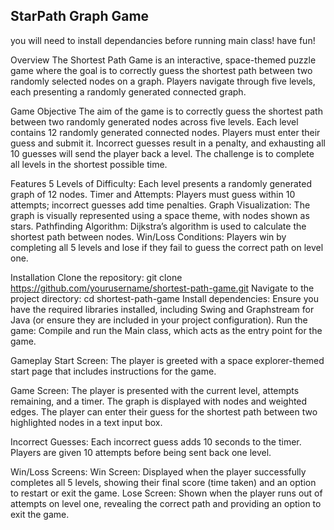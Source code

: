 StarPath Graph Game
---------------------------
you will need to install dependancies before running main class!
have fun!

Overview
The Shortest Path Game is an interactive, space-themed puzzle game where the goal is to correctly guess the shortest path between two randomly selected nodes on a graph. Players navigate through five levels, each presenting a randomly generated connected graph.

Game Objective
The aim of the game is to correctly guess the shortest path between two randomly generated nodes across five levels. Each level contains 12 randomly generated connected nodes. Players must enter their guess and submit it. Incorrect guesses result in a penalty, and exhausting all 10 guesses will send the player back a level. The challenge is to complete all levels in the shortest possible time.

Features
5 Levels of Difficulty: Each level presents a randomly generated graph of 12 nodes.
Timer and Attempts: Players must guess within 10 attempts; incorrect guesses add time penalties.
Graph Visualization: The graph is visually represented using a space theme, with nodes shown as stars.
Pathfinding Algorithm: Dijkstra’s algorithm is used to calculate the shortest path between nodes.
Win/Loss Conditions: Players win by completing all 5 levels and lose if they fail to guess the correct path on level one.

Installation
Clone the repository:
git clone https://github.com/yourusername/shortest-path-game.git
Navigate to the project directory:
cd shortest-path-game
Install dependencies:
Ensure you have the required libraries installed, including Swing and Graphstream for Java (or ensure they are included in your project configuration).
Run the game: Compile and run the Main class, which acts as the entry point for the game.

Gameplay
Start Screen:
The player is greeted with a space explorer-themed start page that includes instructions for the game.

Game Screen:
The player is presented with the current level, attempts remaining, and a timer. The graph is displayed with nodes and weighted edges. The player can enter their guess for the shortest path between two highlighted nodes in a text input box.

Incorrect Guesses:
Each incorrect guess adds 10 seconds to the timer. Players are given 10 attempts before being sent back one level.

Win/Loss Screens:
Win Screen: Displayed when the player successfully completes all 5 levels, showing their final score (time taken) and an option to restart or exit the game.
Lose Screen: Shown when the player runs out of attempts on level one, revealing the correct path and providing an option to exit the game.
